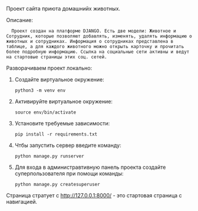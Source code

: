 Проект сайта приюта домашнийх животных.
      
Описание:

      Проект создан на платформе DJANGO. Есть две модели: Животное и Сотрудник, которые позволяют добавлять, изменять, удалять информацию о животных и сотрудниках. Информация о сотрудниках представлена в таблице, а для каждого животного можно открыть карточку и прочитать более подробную информацию. Ссылка на социальные сети активны и ведут на стартовые страницы этих соц. сетей.

Разворачиваем проект локально:

1. Создайте виртуальное окружение: 

       python3 -m venv env
       
2. Активируйте виртуальное окружение: 

       source env/bin/activate
       
3. Установите требуемые зависимости: 

       pip install -r requirements.txt
       
4. Чтбы запустить сервер введите команду: 

       python manage.py runserver

5. Для входа в администравтивную панель проекта создайте суперпользователя при помощи команды: 

       python manage.py createsuperuser

Страница стратует с http://127.0.0.1:8000/ -  это стартовая страница с навигацией.
